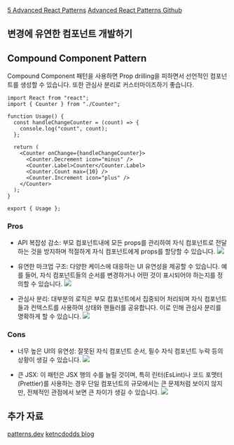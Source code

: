 [5 Advanced React Patterns](https://javascript.plainenglish.io/5-advanced-react-patterns-a6b7624267a6)
[Advanced React Patterns Github](https://github.com/alexis-regnaud/advanced-react-patterns)

## 변경에 유연한 컴포넌트 개발하기

## Compound Component Pattern
Compound Component 패턴을 사용하면 Prop drilling을 피하면서 선언적인 컴포넌트를 생성할 수 있습니다. 또한 관심사 분리로 커스터마이즈하기 좋습니다.

```tsx
import React from "react";
import { Counter } from "./Counter";

function Usage() {
  const handleChangeCounter = (count) => {
    console.log("count", count);
  };

  return (
    <Counter onChange={handleChangeCounter}>
      <Counter.Decrement icon="minus" />
      <Counter.Label>Counter</Counter.Label>
      <Counter.Count max={10} />
      <Counter.Increment icon="plus" />
    </Counter>
  );
}

export { Usage };
```

### Pros

- API 복잡성 감소: 부모 컴포넌트내에 모든 props를 관리하여 자식 컴포넌트로 전달하는 것을 방지하며 적절하게 자식 컴포넌트에게 props를 할당할 수 있습니다.
![](https://miro.medium.com/v2/resize:fit:4800/format:webp/1*w85jLF0VEja0MAveEg4w1A.png)

- 유연한 마크업 구조: 다양한 케이스에 대응하는 UI 유연성을 제공할 수 있습니다. 예를 들어, 자식 컴포넌트들의 순서를 변경하거나 어떤 것이 표시되어야 하는지를 정의할 수 있습니다.
![](https://miro.medium.com/v2/resize:fit:4800/format:webp/1*2jExoAFGc1T-EhZe1F-3TA.png)

- 관심사 분리: 대부분의 로직은 부모 컴포넌트에서 집중되어 처리되며 자식 컴포넌트들과 컨텍스트를 사용하여 상태와 핸들러를 공유합니다. 이로 인해 관심사 분리를 명확하게 할 수 있습니다.
![](https://miro.medium.com/v2/resize:fit:720/format:webp/1*NMgnhqwbOb6jA_q0rt4kEA.png)

### Cons

- 너무 높은 UI의 유연성: 잘못된 자식 컴포넌트 순서, 필수 자식 컴포넌트 누락 등의 상황이 생길 수 있습니다.
![](https://miro.medium.com/v2/resize:fit:720/format:webp/1*ax33uL1Vk8gWTbuVZpPwoQ.png)

- 큰 JSX: 이 패턴은 JSX 행의 수를 늘릴 것이며, 특히 린터(EsLint)나 코드 포맷터(Prettier)를 사용하는 경우 단일 컴포넌트의 규모에서는 큰 문제처럼 보이지 않지만, 전체적인 관점에서 보면 큰 차이가 생길 수 있습니다.
![](https://miro.medium.com/v2/resize:fit:720/format:webp/1*Gl77TWP-Hnp0AmaLx5aS9Q.png)

## 추가 자료
[patterns.dev](https://www.patterns.dev/posts/compound-pattern)
[ketncdodds blog](https://kentcdodds.com/blog/compound-components-with-react-hooks)
